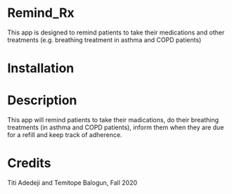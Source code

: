# Remind_Rx
This app is designed to remind patients to take their medications and other treatments (e.g. breathing treatment in asthma and COPD patients)

# Installation

# Description
This app will remind patients to take their madications, do their breathing treatments (in asthma and COPD patients), inform them when they are due for a refill and keep track of adherence. 

# Credits
Titi Adedeji and Temitope Balogun, Fall 2020